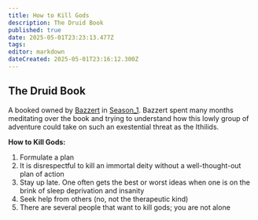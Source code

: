 ```yaml
---
title: How to Kill Gods
description: The Druid Book
published: true
date: 2025-05-01T23:23:13.477Z
tags: 
editor: markdown
dateCreated: 2025-05-01T23:16:12.300Z
---
```


## The Druid Book

A booked owned by [Bazzert](/characters/bazzert) in [Season_1](/Seasons/campaign_1/Season_1). Bazzert spent many months meditating over the book and trying to understand how this lowly group of adventure could take on such an exestential threat as the Ithilids.

**How to Kill Gods:**
1. Formulate a plan
1. It is disrespectful to kill an immortal deity without a well-thought-out plan of action
1. Stay up late. One often gets the best or worst ideas when one is on the brink of sleep deprivation and insanity
1. Seek help from others (no, not the therapeutic kind)
1. There are several people that want to kill gods; you are not alone